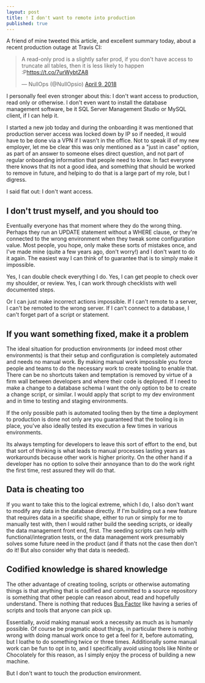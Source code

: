 ```yaml
---
layout: post
title: ! I don't want to remote into production
published: true
---
```


A friend of mine tweeted this article, and excellent summary today, about a recent production outage at Travis CI:

<blockquote class="twitter-tweet" data-lang="en"><p lang="en" dir="ltr">A read-only prod is a slightly safer prod, if you don&#39;t have access to truncate all tables, then it is less likely to happen :P<a href="https://t.co/7urWybtZA8">https://t.co/7urWybtZA8</a></p>&mdash; NullOps (@NullOpsio) <a href="https://twitter.com/NullOpsio/status/983237339634810880?ref_src=twsrc%5Etfw">April 9, 2018</a></blockquote>
<script async src="https://platform.twitter.com/widgets.js" charset="utf-8"></script>

I personally feel even stronger about this: I don't want access to production, read only or otherwise. I don't even want to install the database management software, be it SQL Server Management Studio or MySQL client, if I can help it.

I started a new job today and during the onboarding it was mentioned that production server access was locked down by IP so if needed, it would have to be done via a VPN if I wasn't in the office. Not to speak ill of my new employer, let me be clear this was only mentioned as a "just in case" option, as part of an answer to someone elses direct question, and not part of regular onboarding information that people need to know. In fact everyone there knows that its not a good idea, and something that should be worked to remove in future, and helping to do that is a large part of my role, but I digress.

I said flat out: I don't want access.

## I don't trust myself, and you should too

Eventually everyone has that moment where they do the wrong thing. Perhaps they run an UPDATE statement without a WHERE clause, or they're connected to the wrong environment when they tweak some configuration value. Most people, you hope, only make these sorts of mistakes once, and I've made mine (quite a few years ago, don't worry!) and I don't want to do it again. The easiest way I can think of to guarantee that is to simply make it impossible.

Yes, I can double check everything I do.
Yes, I can get people to check over my shoulder, or review.
Yes, I can work through checklists with well documented steps.

Or I can just make incorrect actions impossible. If I can't remote to a server, I can't be remoted to the wrong server. If I can't connect to a database, I can't forget part of a script or statement. 

## If you want something fixed, make it a problem

The ideal situation for production environments (or indeed most other environments) is that their setup and configuration is completely automated and needs no manual work. By making manual work impossible you force people and teams to do the necessary work to create tooling to enable that. There can be no shortcuts taken and temptation is removed by virtue of a firm wall between developers and where their code is deployed. If I need to make a change to a database schema I want the only option to be to create a change script, or similar. I would apply that script to my dev environment and in time to testing and staging environments.

If the only possible path is automated tooling then by the time a deployment to production is done not only are you guaranteed that the tooling is in place, you've also ideally tested its execution a few times in various environments.

Its always tempting for developers to leave this sort of effort to the end, but that sort of thinking is what leads to manual processes lasting years as workarounds because other work is higher priority. On the other hand if a developer has no option to solve their annoyance than to do the work right the first time, rest assured they will do that.

## Data is cheating too

If you want to take this to the logical extreme, which I do, I also don't want to modify any data in the database directly. If I'm building out a new feature that requires data in a specific shape, either to run or simply for me to manually test with, then I would rather build the seeding scripts, or ideally the data management front end, first. The seeding scripts can help with functional/integration tests, or the data management work presumably solves some future need in the product (and if thats not the case then don't do it! But also consider why that data is needed).

## Codified knowledge is shared knowledge

The other advantage of creating tooling, scripts or otherwise automating things is that anything that is codified and committed to a source repository is something that other people can reason about, read and hopefully understand. There is nothing that reduces [Bus Factor](https://en.wikipedia.org/wiki/Bus_factor) like having a series of scripts and tools that anyone can pick up.

Essentially, avoid making manual work a necessity as much as is humanly possible. Of course be pragmatic about things, in particular there is nothing wrong with doing manual work once to get a feel for it, before automating, but I loathe to do something twice or three times. Additionally some manual work can be fun to opt in to, and I specifically avoid using tools like Ninite or Chocolately for this reason, as I simply enjoy the process of building a new machine.

But I don't want to touch the production environment.